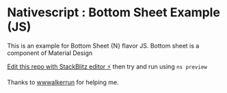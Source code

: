 # Nativescript : Bottom Sheet Example (JS)

This is an example for Bottom Sheet {N} flavor JS. Bottom sheet is a component of Material Design

[Edit this repo with StackBlitz editor ⚡️](https://stackblitz.com/~/github.com/dyazincahya/nativescript-bottom-sheet-example-JS) then try and run using ```ns preview```


Thanks to [wwwalkerrun](https://github.com/NathanWalker) for helping me.